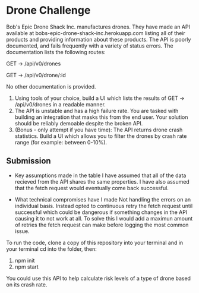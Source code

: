 # Drone Challenge

Bob's Epic Drone Shack Inc. manufactures drones. They have made an API available at bobs-epic-drone-shack-inc.herokuapp.com listing all of their products and providing information about these products. The API is poorly documented, and fails frequently with a variety of status errors. The documentation lists the following routes:

GET -> /api/v0/drones

GET -> /api/v0/drone/:id

No other documentation is provided.

1. Using tools of your choice, build a UI which lists the results of GET -> /api/v0/drones in a readable manner.
1. The API is unstable and has a high failure rate. You are tasked with building an integration that masks this from the end user. Your solution should be reliably demoable despite the broken API.
1. (Bonus - only attempt if you have time): The API returns drone crash statistics. Build a UI which allows you to filter the drones by crash rate range (for example: between 0-10%).

## Submission

* Key assumptions made
    in the table I have assumed that all of the data recieved from the API shares the same properties.
    I have also assumed that the fetch request would eventually come back successful.
    
 * What technical compromises have I made
    Not handling the errors on an individual basis. Instead opted to continuous retry the fetch request until successful which could be dangerous if something changes in the API causing it to not work at all. To solve this I would add a maximun amount of retries the fetch request can make before logging the most common issue.
    
To run the code, clone a copy of this repository into your terminal and in your terminal cd into the folder, then:
1. npm init
2. npm start


You could use this API to help calculate risk levels of a type of drone based on its crash rate.
